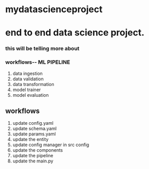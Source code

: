 # mydatascienceproject

# end to end data science project.
### this will be telling more about

### workflows-- ML PIPELINE
1. data ingestion
2. data validation
3. data transformation
4. model trainer
5. model evaluation


## workflows

1. update config.yaml
2. update schema.yaml
3. update params.yaml
4. update the entity
5. update config manager in src config
6. update the components
7. update the pipeline
8. update the main.py


